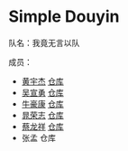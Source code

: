 # Simple Douyin

队名：我竟无言以队

成员：
- [黄宇杰](https://github.com/Huang-Yujie) [仓库](https://github.com/Huang-Yujie/simple-douyin)
- [吴宣勇](https://github.com/wu5625520) [仓库](https://github.com/wu5625520/simple-douyin)
- [牛豪康](https://github.com/niuhaokang) [仓库](https://github.com/niuhaokang/simple-douyin)
- [晁荣志](https://github.com/chaorongzhi) [仓库](https://github.com/chaorongzhi/simple-douyin)
- [蔡龙祥](https://github.com/shoggothforever) [仓库](https://github.com/shoggothforever/simple-douyin)
- 张孟 仓库
